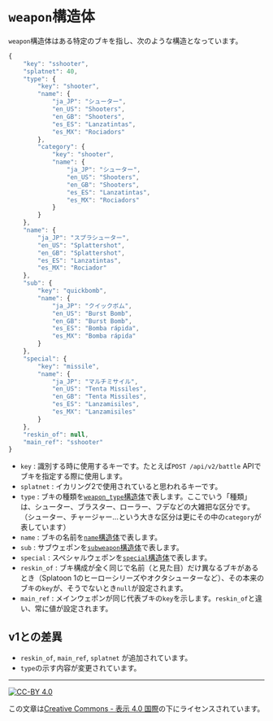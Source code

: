 `weapon`構造体
=============

`weapon`構造体はある特定のブキを指し、次のような構造となっています。

```js
{
    "key": "sshooter",
    "splatnet": 40,
    "type": {
        "key": "shooter",
        "name": {
            "ja_JP": "シューター",
            "en_US": "Shooters",
            "en_GB": "Shooters",
            "es_ES": "Lanzatintas",
            "es_MX": "Rociadors"
        },
        "category": {
            "key": "shooter",
            "name": {
                "ja_JP": "シューター",
                "en_US": "Shooters",
                "en_GB": "Shooters",
                "es_ES": "Lanzatintas",
                "es_MX": "Rociadors"
            }
        }
    },
    "name": {
        "ja_JP": "スプラシューター",
        "en_US": "Splattershot",
        "en_GB": "Splattershot",
        "es_ES": "Lanzatintas",
        "es_MX": "Rociador"
    },
    "sub": {
        "key": "quickbomb",
        "name": {
            "ja_JP": "クイックボム",
            "en_US": "Burst Bomb",
            "en_GB": "Burst Bomb",
            "es_ES": "Bomba rápida",
            "es_MX": "Bomba rápida"
        }
    },
    "special": {
        "key": "missile",
        "name": {
            "ja_JP": "マルチミサイル",
            "en_US": "Tenta Missiles",
            "en_GB": "Tenta Missiles",
            "es_ES": "Lanzamisiles",
            "es_MX": "Lanzamisiles"
        }
    },
    "reskin_of": null,
    "main_ref": "sshooter"
}
```

- `key` : 識別する時に使用するキーです。たとえば`POST /api/v2/battle` APIでブキを指定する際に使用します。
- `splatnet` : イカリング2で使用されていると思われるキーです。
- `type` : ブキの種類を[`weapon_type`構造体](weapon_type.md)で表します。ここでいう「種類」は、シューター、ブラスター、ローラー、フデなどの大雑把な区分です。（シューター、チャージャー...という大きな区分は更にその中の`category`が表しています）
- `name` : ブキの名前を[`name`構造体](name.md)で表します。
- `sub` : サブウェポンを[`subweapon`構造体](subweapon.md)で表します。
- `special` : スペシャルウェポンを[`special`構造体](special.md)で表します。
- `reskin_of` : ブキ構成が全く同じで名前（と見た目）だけ異なるブキがあるとき（Splatoon 1のヒーローシリーズやオクタシューターなど）、その本来のブキの`key`が、そうでないとき`null`が設定されます。
- `main_ref` : メインウェポンが同じ代表ブキの`key`を示します。`reskin_of`と違い、常に値が設定されます。


v1との差異
----------

- `reskin_of`, `main_ref`, `splatnet` が追加されています。
- `type`の示す内容が変更されています。

----

[![CC-BY 4.0](https://stat.ink/static-assets/cc/cc-by.svg)](http://creativecommons.org/licenses/by/4.0/deed.ja)

この文章は[Creative Commons - 表示 4.0 国際](http://creativecommons.org/licenses/by/4.0/deed.ja)の下にライセンスされています。
